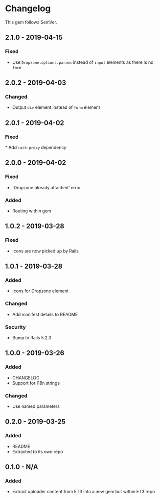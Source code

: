 # Changelog

This gem follows SemVer.

## 2.1.0 - 2019-04-15

### Fixed
* Use `Dropzone.options.params` instead of `input` elements as there is no `form`

## 2.0.2 - 2019-04-03

### Changed
* Output `div` element instead of `form` element

## 2.0.1 - 2019-04-02

### Fixed
* Add `rack-proxy` dependency

## 2.0.0 - 2019-04-02

### Fixed
* 'Dropzone already attached' error

### Added
* Routing within gem

## 1.0.2 - 2019-03-28

### Fixed
* Icons are now picked up by Rails

## 1.0.1 - 2019-03-28

### Added
* Icons for Dropzone element

### Changed
* Add manifest details to README

### Security
* Bump to Rails 5.2.3

## 1.0.0 - 2019-03-26

### Added
* CHANGELOG
* Support for I18n strings

### Changed
* Use named parameters

## 0.2.0 - 2019-03-25

### Added
* README
* Extracted to its own repo

## 0.1.0 - N/A

### Added
* Extract uploader content from ET3 into a new gem but within ET3 repo
